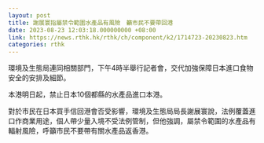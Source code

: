 ```yaml
---
layout: post
title: 謝展寰指屬禁令範圍水產品有風險　籲市民不要帶回港
date: 2023-08-23 12:03:18.000000000 +08:00
link: https://news.rthk.hk/rthk/ch/component/k2/1714723-20230823.htm
categories: rthk
---
```


環境及生態局連同相關部門，下午4時半舉行記者會，交代加強保障日本進口食物安全的安排及細節。

本港明日起，禁止日本10個都縣的水產品進口本港。

對於市民在日本買手信回港會否受影響，環境及生態局局長謝展寰說，法例覆蓋進口作商業用途，個人帶少量入境不受法例管制，但他強調，屬禁令範圍的水產品有輻射風險，呼籲市民不要帶有關水產品返香港。
